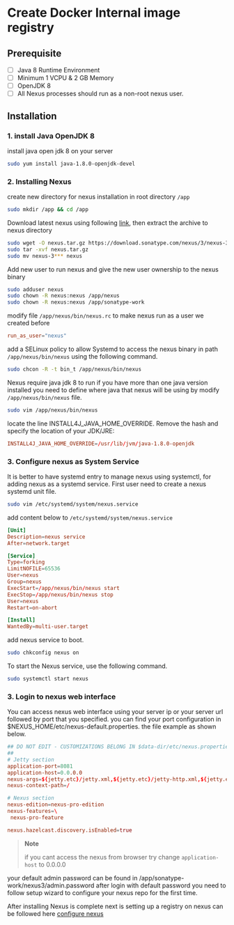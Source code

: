 # Create Docker Internal image registry

## Prerequisite

- [ ] Java 8 Runtime Environment
- [ ] Minimum 1 VCPU & 2 GB Memory
- [ ] OpenJDK 8
- [ ] All Nexus processes should run as a non-root nexus user.

## Installation

### 1. install Java OpenJDK 8

install java open jdk 8 on your server

```bash
sudo yum install java-1.8.0-openjdk-devel
```

### 2. Installing Nexus

create new directory for nexus installation in root directory `/app`

```bash
sudo mkdir /app && cd /app
```

Download latest nexus using following [link](https://help.sonatype.com/repomanager3/download), then extract the archive to nexus directory

```bash
sudo wget -O nexus.tar.gz https://download.sonatype.com/nexus/3/nexus-3.41.1-01-unix.tar.gz
sudo tar -xvf nexus.tar.gz
sudo mv nexus-3*** nexus
```

Add new user to run nexus and give the new user ownership to the nexus binary

```bash
sudo adduser nexus
sudo chown -R nexus:nexus /app/nexus
sudo chown -R nexus:nexus /app/sonatype-work
```

modify file `/app/nexus/bin/nexus.rc` to make nexus run as a user we created before

```conf
run_as_user="nexus"
```

add a SELinux policy to allow Systemd to access the nexus binary in path `/app/nexus/bin/nexus` using the following command.

```bash
sudo chcon -R -t bin_t /app/nexus/bin/nexus
```

Nexus require java jdk 8 to run if you have more than one java version installed you need to define where java that nexus will be using by modify `/app/nexus/bin/nexus` file.

```bash
sudo vim /app/nexus/bin/nexus
```

locate the line INSTALL4J_JAVA_HOME_OVERRIDE. Remove the hash and specify the location of your JDK/JRE:

```conf
INSTALL4J_JAVA_HOME_OVERRIDE=/usr/lib/jvm/java-1.8.0-openjdk
```

### 3. Configure nexus as System Service

It is better to have systemd entry to manage nexus using systemctl, for adding nexus as a systemd service. First user need to create a nexus systemd unit file.

```bash
sudo vim /etc/systemd/system/nexus.service
```

add content below to `/etc/systemd/system/nexus.service`

```conf
[Unit]
Description=nexus service
After=network.target

[Service]
Type=forking
LimitNOFILE=65536
User=nexus
Group=nexus
ExecStart=/app/nexus/bin/nexus start
ExecStop=/app/nexus/bin/nexus stop
User=nexus
Restart=on-abort

[Install]
WantedBy=multi-user.target
```

add nexus service to boot.

```bash
sudo chkconfig nexus on
```

To start the Nexus service, use the following command.

```bash
sudo systemctl start nexus
```

### 3. Login to nexus web interface

You can access nexus web interface using your server ip or your server url followed by port that you specified. you can find your port configuration in $NEXUS_HOME/etc/nexus-default.properties. the file example as shown below.

```conf
## DO NOT EDIT - CUSTOMIZATIONS BELONG IN $data-dir/etc/nexus.properties
##
# Jetty section
application-port=8081
application-host=0.0.0.0
nexus-args=${jetty.etc}/jetty.xml,${jetty.etc}/jetty-http.xml,${jetty.etc}/jetty-requestlog.xml
nexus-context-path=/

# Nexus section
nexus-edition=nexus-pro-edition
nexus-features=\
 nexus-pro-feature

nexus.hazelcast.discovery.isEnabled=true
```

> **Note**
>
> if you cant access the nexus from browser try change `application-host` to 0.0.0.0

your default admin password can be found in /app/sonatype-work/nexus3/admin.password
after login with default password you need to follow setup wizard to configure your nexus repo for the first time.

After installing Nexus is complete next is setting up a registry on nexus can be followed here [configure nexus](../05-internal-image-registry/02-nexus-repository-administration.md)
